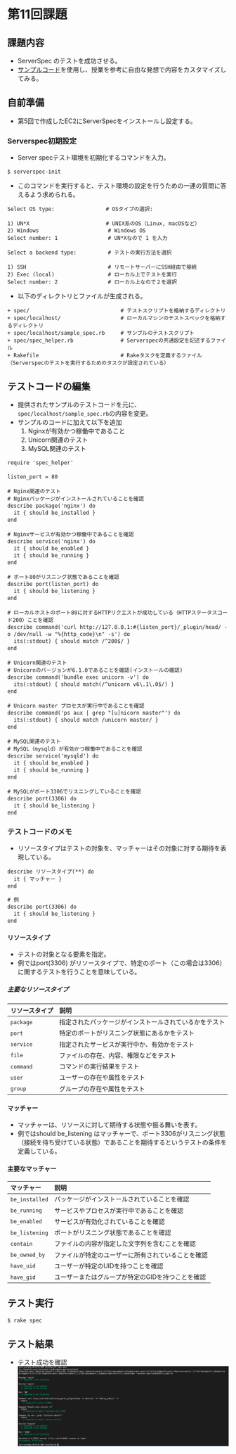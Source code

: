 # 第11回課題

## 課題内容
* ServerSpec のテストを成功させる。 
* [サンプルコード](https://github.com/MasatoshiMizumoto/raisetech_documents/tree/main/aws/samples/serverspec)を使用し、授業を参考に自由な発想で内容をカスタマイズしてみる。

## 自前準備
* 第5回で作成したEC2にServerSpecをインストールし設定する。  

### Serverspec初期設定  
* Server specテスト環境を初期化するコマンドを入力。
```
$ serverspec-init
```
	
* このコマンドを実行すると、テスト環境の設定を行うための一連の質問に答えるよう求められる。
	
```
Select OS type:　　             # OSタイプの選択:
	
1) UN*X                     　　# UNIX系のOS（Linux, macOSなど）
2) Windows                      # Windows OS
Select number: 1                # UN*Xなので 1 を入力
	
Select a backend type:          # テストの実行方法を選択
	
1) SSH                          # リモートサーバーにSSH経由で接続
2) Exec (local)                 # ローカル上でテストを実行
Select number: 2                # ローカル上なので２を選択
```  
	
* 以下のディレクトリとファイルが生成される。
```
+ spec/                             # テストスクリプトを格納するディレクトリ
+ spec/localhost/                   # ローカルマシンのテストスペックを格納するディレクトリ
+ spec/localhost/sample_spec.rb     # サンプルのテストスクリプト
+ spec/spec_helper.rb               # Serverspecの共通設定を記述するファイル
+ Rakefile                          # Rakeタスクを定義するファイル（Serverspecのテストを実行するためのタスクが設定されている）
```
	

## テストコードの編集
* 提供されたサンプルのテストコードを元に、`spec/localhost/sample_spec.rb`の内容を変更。
* サンプルのコードに加えて以下を追加
    1. Nginxが有効かつ稼働中であること
    1. Unicorn関連のテスト
    1. MySQL関連のテスト  
   

```
require 'spec_helper'

listen_port = 80

# Nginx関連のテスト
# Nginxパッケージがインストールされていることを確認
describe package('nginx') do
  it { should be_installed }
end

# Nginxサービスが有効かつ稼働中であることを確認
describe service('nginx') do
  it { should be_enabled }
  it { should be_running }
end

# ポート80がリスニング状態であることを確認
describe port(listen_port) do
  it { should be_listening }
end

# ローカルホストのポート80に対するHTTPリクエストが成功している（HTTPステータスコード200）ことを確認
describe command('curl http://127.0.0.1:#{listen_port}/_plugin/head/ -o /dev/null -w "%{http_code}\n" -s') do
  its(:stdout) { should match /^200$/ }
end

# Unicorn関連のテスト
# Unicornのバージョンが6.1.0であることを確認(インストールの確認)
describe command('bundle exec unicorn -v') do
  its(:stdout) { should match(/^unicorn v6\.1\.0$/) }
end

# Unicorn master プロセスが実行中であることを確認
describe command('ps aux | grep "[u]nicorn master"') do
  its(:stdout) { should match /unicorn master/ }
end

# MySQL関連のテスト
# MySQL（mysqld）が有効かつ稼働中であることを確認
describe service('mysqld') do
  it { should be_enabled }
  it { should be_running }
end

# MySQLがポート3306でリスニングしていることを確認
describe port(3306) do
  it { should be_listening }
end
```  

### テストコードのメモ
* リソースタイプはテストの対象を、マッチャーはその対象に対する期待を表現している。
```
describe リソースタイプ(**) do
  it { マッチャー }
end
```  
```  
# 例
describe port(3306) do
  it { should be_listening }
end
```  

#### リソースタイプ
* テストの対象となる要素を指定。
* 例ではport(3306) がリソースタイプで、特定のポート（この場合は3306）に関するテストを行うことを意味している。  
	
##### 主要なリソースタイプ
|リソースタイプ|説明|
|:--|:--|
| `package`      | 指定されたパッケージがインストールされているかをテスト |
| `port`         | 特定のポートがリスニング状態にあるかをテスト         |
| `service`      | 指定されたサービスが実行中か、有効かをテスト        |
| `file`         | ファイルの存在、内容、権限などをテスト           |
| `command`      | コマンドの実行結果をテスト                   |
| `user`         | ユーザーの存在や属性をテスト                  |
| `group`        | グループの存在や属性をテスト                  |


#### マッチャー
* マッチャーは、リソースに対して期待する状態や振る舞いを表す。
* 例ではshould be_listening はマッチャーで、ポート3306がリスニング状態（接続を待ち受けている状態）であることを期待するというテストの条件を定義している。  
	
#### 主要なマッチャー
| マッチャー      | 説明                                        |
|:--|:--|
| `be_installed`  | パッケージがインストールされていることを確認      |
| `be_running`    | サービスやプロセスが実行中であることを確認        |
| `be_enabled`    | サービスが有効化されていることを確認             |
| `be_listening`  | ポートがリスニング状態であることを確認            |
| `contain`       | ファイルの内容が指定した文字列を含むことを確認      |
| `be_owned_by`   | ファイルが特定のユーザーに所有されていることを確認  |
| `have_uid`      | ユーザーが特定のUIDを持つことを確認              |
| `have_gid`      | ユーザーまたはグループが特定のGIDを持つことを確認   |

	


## テスト実行
```
$ rake spec
``` 
## テスト結果
* テスト成功を確認
![testok](./img/lecture11/testok.png)

